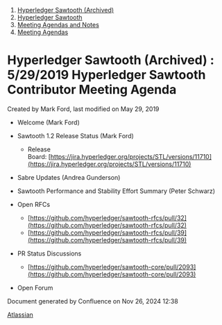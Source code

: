 1. [Hyperledger Sawtooth (Archived)](index.html)
2. [Hyperledger Sawtooth](Hyperledger-Sawtooth_20152342.html)
3. [Meeting Agendas and Notes](Meeting-Agendas-and-Notes_20154206.html)
4. [Meeting Agendas](Meeting-Agendas_20156242.html)

# Hyperledger Sawtooth (Archived) : 5/29/2019 Hyperledger Sawtooth Contributor Meeting Agenda

Created by Mark Ford, last modified on May 29, 2019

- Welcome (Mark Ford)
- Sawtooth 1.2 Release Status (Mark Ford)
  
  - Release Board: [https://jira.hyperledger.org/projects/STL/versions/11710](https://jira.hyperledger.org/projects/STL/versions/11710)
- Sabre Updates (Andrea Gunderson)
- Sawtooth Performance and Stability Effort Summary (Peter Schwarz)
- Open RFCs 
  
  - [https://github.com/hyperledger/sawtooth-rfcs/pull/32](https://github.com/hyperledger/sawtooth-rfcs/pull/32)
  - [https://github.com/hyperledger/sawtooth-rfcs/pull/39](https://github.com/hyperledger/sawtooth-rfcs/pull/39)
- PR Status Discussions
  
  - [https://github.com/hyperledger/sawtooth-core/pull/2093](https://github.com/hyperledger/sawtooth-core/pull/2093)
- Open Forum

Document generated by Confluence on Nov 26, 2024 12:38

[Atlassian](http://www.atlassian.com/)
